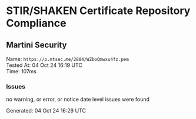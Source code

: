 # STIR/SHAKEN Certificate Repository Compliance

## Martini Security

Name: `https://p.mtsec.me/2884/WZboQmwxu4fz.pem`\
Tested At: 04 Oct 24 16:19 UTC\
Time: 107ms

### Issues

no warning, or error, or notice date level issues were found

Generated: 04 Oct 24 16:29 UTC